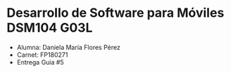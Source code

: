 # Desarrollo de Software para Móviles DSM104 G03L
- Alumna: Daniela María Flores Pérez
- Carnet: FP180271
- Entrega Guia #5
